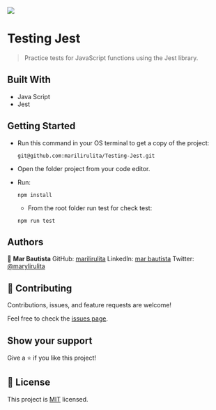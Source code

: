 ![](https://img.shields.io/badge/Microverse-blueviolet)

# Testing Jest

> Practice tests for JavaScript functions using the Jest library.

## Built With

- Java Script
- Jest

## Getting Started

- Run this command in your OS terminal to get a copy of the project:

  ```
  git@github.com:marilirulita/Testing-Jest.git
  ```

- Open the folder project from your code editor.

- Run:

  ```
  npm install
  ```
  
  - From the root folder run test for check test: 

  ```
  npm run test
  ```

## Authors

👤 **Mar Bautista**
GitHub: [marilirulita](https://github.com/marilirulita)
LinkedIn: [mar bautista](https://www.linkedin.com/in/marbautista/)
Twitter: [@marylirulita](https://twitter.com/marylirulita)


## 🤝 Contributing

Contributions, issues, and feature requests are welcome!

Feel free to check the [issues page](../../issues/).

## Show your support

Give a ⭐️ if you like this project!

## 📝 License

This project is [MIT](./MIT.md) licensed.
